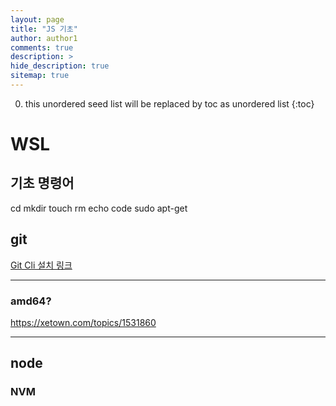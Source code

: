 ```yaml
---
layout: page
title: "JS 기초"
author: author1
comments: true
description: >
hide_description: true
sitemap: true
---
```


0. this unordered seed list will be replaced by toc as unordered list 
{:toc}

# WSL

## 기초 명령어
cd 
mkdir
touch
rm
echo
code
sudo
apt-get

## git
<a target="_blank" href="https://velog.io/@zxcvbnm5288/Github-CLI-in-Linux">Git Cli 설치 링크</a>

<hr>

### amd64?
https://xetown.com/topics/1531860
<hr>

## node
### NVM

